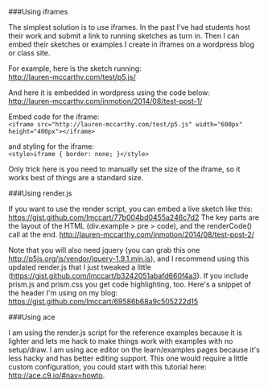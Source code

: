 ###Using iframes

The simplest solution is to use iframes. In the past I've had students host their work and submit a link to running sketches as turn in. Then I can embed their sketches or examples I create in iframes on a wordpress blog or class site.

For example, here is the sketch running:<br>
http://lauren-mccarthy.com/test/p5.js/

And here it is embedded in wordpress using the code below:<br>
http://lauren-mccarthy.com/inmotion/2014/08/test-post-1/

Embed code for the iframe:<br>`<iframe src="http://lauren-mccarthy.com/test/p5.js" width="600px" height="400px"></iframe>`

and styling for the iframe:<br>`<style>iframe { border: none; }</style>`

Only trick here is you need to manually set the size of the iframe, so it works best of things are a standard size.


###Using render.js

If you want to use the render script, you can embed a live sketch like this:
https://gist.github.com/lmccart/77b004bd0455a246c7d2
The key parts are the layout of the HTML (div.example > pre > code), and the renderCode() call at the end.
http://lauren-mccarthy.com/inmotion/2014/08/test-post-2/

Note that you will also need jquery (you can grab this one http://p5js.org/js/vendor/jquery-1.9.1.min.js), and I recommend using this updated render.js that I just tweaked a little (https://gist.github.com/lmccart/b3242051abafd660f4a3). If you include prism.js and prism.css you get code highlighting, too. Here's a snippet of the header I'm using on my blog:
https://gist.github.com/lmccart/69586b68a9c505222d15


###Using ace

I am using the render.js script for the reference examples because it is lighter and lets me hack to make things work with examples with no setup/draw. I am using ace editor on the learn/examples pages because it's less hacky and has better editing support. This one would require a little custom configuration, you could start with this tutorial here: http://ace.c9.io/#nav=howto. 
